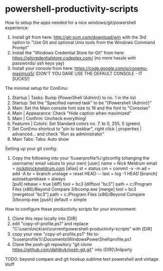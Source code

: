 powershell-productivity-scripts
===============================

How to setup the apps needed for a nice windows/git/powershell experience:

1. Install git from here: http://git-scm.com/download/win with the 3rd option to "Use Git and optional Unix tools from the Windows Command Prompt"
2. Install the "Windows Credential Store for Git" from here: https://gitcredentialstore.codeplex.com/ (no more hassle with passwords/ ssh keys yay)
3. Install your console from here: https://code.google.com/p/conemu-maximus5/ (DON'T YOU DARE USE THE DEFAULT CONSOLE - IT SUCKS!)

The minimal setup for ConEmu:

1. Startup | Tasks: Bump {PowerShell (Admin)} to no. 1 in the list
2. Startup: Set the "Specified named task" to be "{Powershell (Admin)}"
3. Main: Set the Main console font size to 16 and the font to "Consolas"
4. Main | Appearance: Check "Hide caption when maximized"
5. Main | Confirm: Uncheck everything!
6. Features | Colors: Set Standard colors no. 7. to 0, 255, 0 (green)
7. Set ConEmu shortcut to "pin to taskbar", right click | properties | advanced... and check "Run as administrator"
8. Main Tabs: Tabs: Auto show

Setting up your git config:

1. Copy the following into your %userprofile%/.gitconfig (changing the username/ email values to your own)
        [user] 
         name = Nick Meldrum
         email = nick@nickmeldrum.com
        [alias]
         st = status
         cm = commit -v -m
         ad = add -A
         br = branch
         unstage = reset HEAD --
         last = log -1 HEAD
 [branch]
         autosetuprebase = always         
        [pull]
         rebase = true
[diff]
	tool = bc3
[difftool "bc3"]
	path = c:/Program Files (x86)/Beyond Compare 3/bcomp.exe
[merge]
	tool = bc3
[mergetool "bc3"]
	path = c:/Program Files (x86)/Beyond Compare 3/bcomp.exe
[push]
	default = simple

How to configure these productivity scripts for your environment:

1. Clone this repo locally into [DIR]
2. edit "copy-of-profile.ps1" and replace "C:\users\nick\src\current\powershell-productivity-scripts\" with [DIR]
3. copy your new "copy-of-profile.ps1" file to: %userprofile%\Documents\WindowsPowerShell\profile.ps1
4. Clone the posh-git repository "git clone https://github.com/dahlbyk/posh-git.git" into [DIR]\3rdparty



TODO: 
beyond compare and git hookup
sublime text powershell and vintage stuff


